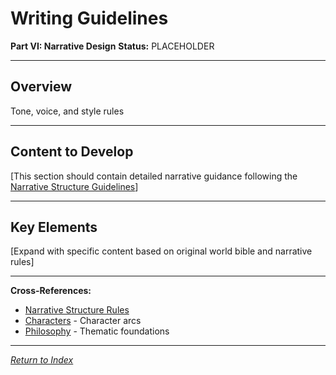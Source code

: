 # Writing Guidelines

**Part VI: Narrative Design**
**Status:** PLACEHOLDER

---

## Overview

Tone, voice, and style rules

---

## Content to Develop

[This section should contain detailed narrative guidance following the [Narrative Structure Guidelines](../../.cursor/rules/narrative-structure.mdc)]

---

## Key Elements

[Expand with specific content based on original world bible and narrative rules]

---

**Cross-References:**
- [Narrative Structure Rules](../../.cursor/rules/narrative-structure.mdc)
- [Characters](../../03_Characters/) - Character arcs
- [Philosophy](../../01_UniverseFundamentals/05_Philosophy.md) - Thematic foundations

---

*[Return to Index](../../00_INDEX.md)*

